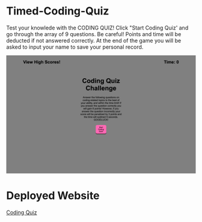 # Timed-Coding-Quiz

Test your knowlede with the CODING QUIZ! Click "Start Coding Quiz' and go through the array of 9 questions. Be careful! Points and time will be deducted if not answered correctly. At the end of the game you will be asked to input your name to save your personal record.

![Image of Deployed Website](./assets/images/deployed.png)

# Deployed Website
[Coding Quiz](https://trip6love.github.io/Timed-Coding-Quiz/)